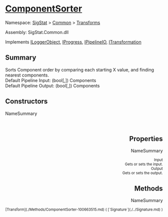 # [ComponentSorter](./ComponentSorter.md)

Namespace: [SigStat]() > [Common](./../README.md) > [Transforms](./README.md)

Assembly: SigStat.Common.dll

Implements [ILoggerObject](./../ILoggerObject.md), [IProgress](./../Helpers/IProgress.md), [IPipelineIO](./../Pipeline/IPipelineIO.md), [ITransformation](./../ITransformation.md)

## Summary
Sorts Component order by comparing each starting X value, and finding nearest components.  <br>Default Pipeline Input: (bool[,]) Components<br>Default Pipeline Output: (bool[,]) Components

## Constructors

NameSummary

<div style="text-align: right"><sub></sub></ div ><div style="text-align: right"><sub></sub></ div ><br>


## Properties

NameSummary

<div style="text-align: right"><sub>Input</sub></ div ><div style="text-align: right"><sub>Gets or sets the input.</sub></ div ><br>
<div style="text-align: right"><sub>Output</sub></ div ><div style="text-align: right"><sub>Gets or sets the output.</sub></ div ><br>


## Methods

NameSummary

<div style="text-align: right"><sub>[Transform](./Methods/ComponentSorter-100663515.md) ( [`Signature`](./../Signature.md) )</sub></ div ><div style="text-align: right"><sub></sub></ div ><br>


